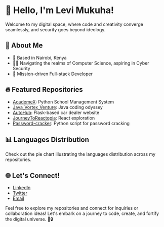 # 👋 Hello, I'm Levi Mukuha!

Welcome to my digital space, where code and creativity converge seamlessly, and security goes beyond ideology.

## 🚀 About Me

- 📍  Based in Nairobi, Kenya
- 👨‍💻 Navigating the realms of Computer Science, aspiring in Cyber Security
- 💼 Mission-driven Full-stack Developer

## 🔥 Featured Repositories

- [AcademeX](https://github.com/Levi-LMN/AcademeX): Python School Management System
- [Java_Vortex_Venture](https://github.com/Levi-LMN/Java_Vortex_Venture): Java coding odyssey
- [AutoHub](https://github.com/Levi-LMN/AutoHub): Flask-based car dealer website
- [JourneyToReactopia](https://github.com/Levi-LMN/JourneyToReactopia): React exploration
- [Password-cracker](https://github.com/Levi-LMN/Password-cracker): Python script for password cracking

## 📊 Languages Distribution

Check out the pie chart illustrating the languages distribution across my repositories.

## 🌐 Let's Connect!

- [LinkedIn](https://www.linkedin.com/in/levi-mukuha/)
- [Twitter](https://twitter.com/YourTwitterHandle)
- [Email](mailto:your.email@example.com)

Feel free to explore my repositories and connect for inquiries or collaboration ideas! Let's embark on a journey to code, create, and fortify the digital universe. 🚀🔒
